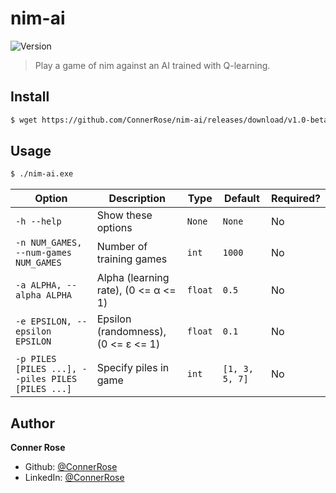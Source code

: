# nim-ai

![Version](https://img.shields.io/badge/version-1.0.0--beta-blue.svg?cacheSeconds=2592000)

> Play a game of nim against an AI trained with Q-learning.

## Install

```sh
$ wget https://github.com/ConnerRose/nim-ai/releases/download/v1.0-beta/nim_ai.exe
```

## Usage

```sh
$ ./nim-ai.exe
```

| Option                                            | Description                          | Type    | Default        | Required? |
| ------------------------------------------------- | ------------------------------------ | ------- | -------------- | --------- |
| `-h --help`                                       | Show these options                   | `None`  | `None`         | No        |
| `-n NUM_GAMES, --num-games NUM_GAMES`             | Number of training games             | `int`   | `1000`         | No        |
| `-a ALPHA, --alpha ALPHA`                         | Alpha (learning rate), (0 <= α <= 1) | `float` | `0.5`          | No        |
| `-e EPSILON, --epsilon EPSILON`                   | Epsilon (randomness), (0 <= ε <= 1)  | `float` | `0.1`          | No        |
| `-p PILES [PILES ...], --piles PILES [PILES ...]` | Specify piles in game                | `int`   | `[1, 3, 5, 7]` | No        |

## Author

**Conner Rose**

- Github: [@ConnerRose](https://github.com/ConnerRose)
- LinkedIn: [@ConnerRose](https://linkedin.com/in/ConnerRose)

